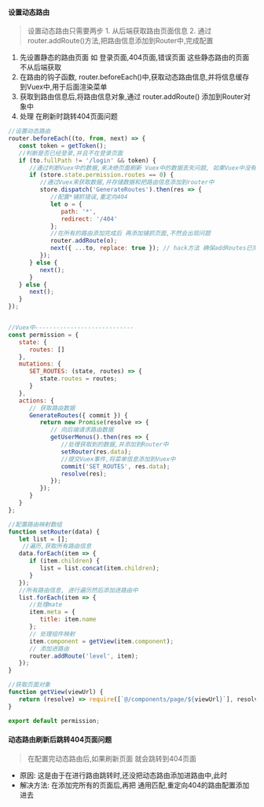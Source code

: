 



#### 设置动态路由

> 设置动态路由只需要两步 1. 从后端获取路由页面信息 2. 通过 router.addRoute()方法,把路由信息添加到Router中,完成配置

1. 先设置静态的路由页面 如 登录页面,404页面,错误页面 这些静态路由的页面不从后端获取
2. 在路由的钩子函数, router.beforeEach()中,获取动态路由信息,并将信息缓存到Vuex中,用于后面渲染菜单
3. 获取到路由信息后,将路由信息对象,通过 router.addRoute() 添加到Router对象中
4. 处理 在刷新时跳转404页面问题

```javascript
//设置动态路由
router.beforeEach((to, from, next) => {
   const token = getToken();
   //判断是否已经登录,并且不在登录页面
   if (to.fullPath != '/login' && token) {
      //通过判断Vuex中的数据,来决绝页面刷新 Vuex中的数据丢失问题, 如果Vuex中没有数据,则发送请求获取数据
      if (store.state.permission.routes == 0) {
         //通过Vuex来获取数据,并存储数据和把路由信息添加到router中
         store.dispatch('GenerateRoutes').then(res => {
            //配置*铺抓错误,重定向404
            let o = {
               path: '*',
               redirect: '/404'
            };
            //在所有的路由添加完成后 再添加铺抓页面,不然会出现问题
            router.addRoute(o);
            next({ ...to, replace: true }); // hack方法 确保addRoutes已完成
         });
      } else {
         next();
      }
   } else {
      next();
   }
});


//Vuex中----------------------------
const permission = {
   state: {
      routes: []
   },
   mutations: {
      SET_ROUTES: (state, routes) => {
         state.routes = routes;
      }
   },
   actions: {
      // 获取路由数据
      GenerateRoutes({ commit }) {
         return new Promise(resolve => {
            // 向后端请求路由数据
            getUserMenus().then(res => {
               //处理获取到的数据,并添加到Router中
               setRouter(res.data);
               //提交Vuex事件,将菜单信息添加到Vuex中
               commit('SET_ROUTES', res.data);
               resolve(res);
            });
         });
      }
   }
};

//配置路由映射数组
function setRouter(data) {
   let list = [];
    //遍历,获取所有路由信息
   data.forEach(item => {
      if (item.children) {
         list = list.concat(item.children);
      }
   });
   //所有路由信息, 进行遍历然后添加进路由中
   list.forEach(item => {
      //处理mate
      item.meta = {
         title: item.name
      };
      // 处理组件映射
      item.component = getView(item.component);
      // 添加进路由
      router.addRoute('level', item);
   });
}

//获取页面对象
function getView(viewUrl) {
   return (resolve) => require([`@/components/page/${viewUrl}`], resolve);
}

export default permission;
```









#### 动态路由刷新后跳转404页面问题

> 在配置完动态路由后,如果刷新页面 就会跳转到404页面

- 原因: 这是由于在进行路由跳转时,还没把动态路由添加进路由中,此时
- 解决方法: 在添加完所有的页面后,再把 通用匹配,重定向404的路由配置添加进去

